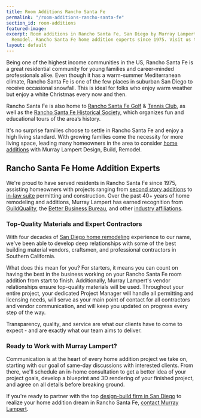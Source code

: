 ```yaml
---
title: Room Additions Rancho Santa Fe
permalink: "/room-additions-rancho-santa-fe"
section_id: room-additions
featured-image: 
excerpt: Room additions in Rancho Santa Fe, San Diego by Murray Lampert Design, Build,
  Remodel. Rancho Santa Fe home addition experts since 1975. Visit us today!
layout: default
---
```


Being one of the highest income communities in the US, Rancho Santa Fe is a great residential community for young families and career-minded professionals alike. Even though it has a warm-summer Mediterranean climate, Rancho Santa Fe is one of the few places in suburban San Diego to receive occasional snowfall. This is ideal for folks who enjoy warm weather but enjoy a white Christmas every now and then.

Rancho Santa Fe is also home to [Rancho Santa Fe Golf](http://www.rsfgolfclub.com/Club/Scripts/Home/home.asp) & [Tennis Club](http://www.rsftennis.club/), as well as the [Rancho Santa Fe Historical Society](http://www.ranchosantafehistoricalsociety.org/), which organizes fun and educational tours of the area’s history.

It's no surprise families choose to settle in Rancho Santa Fe and enjoy a high living standard. With growing families come the necessity for more living space, leading many homeowners in the area to consider [home additions](/san-diego-room-additions) with Murray Lampert Design, Build, Remodel.

## Rancho Santa Fe Home Addition Experts

We're proud to have served residents in Rancho Santa Fe since 1975, assisting homeowners with projects ranging from [second story additions](/san-diego-second-story-addition) to [in-law suite](/san-diego-in-law-suites) permitting and construction. Over the past 40+ years of home remodeling and additions, Murray Lampert has earned recognition from [GuildQuality](/murray-lampert-recognized-among-north-americas-best), the [Better Business Bureau](/another-better-business-bureau-torch-award), and other [industry affiliations](/affiliation).

### Top-Quality Materials and Expert Contractors

With four decades of [San Diego home remodeling](/san-diego-home-remodel-services) experience to our name, we've been able to develop deep relationships with some of the best building material vendors, craftsmen, and professional contractors in Southern California.

What does this mean for you? For starters, it means you can count on having the best in the business working on your Rancho Santa Fe room addition from start to finish. Additionally, Murray Lampert's vendor relationships ensure top-quality materials will be used. Throughout your entire project, your dedicated Project Manager will handle all permitting and licensing needs, will serve as your main point of contact for all contractors and vendor communication, and will keep you updated on progress every step of the way.

Transparency, quality, and service are what our clients have to come to expect - and are exactly what our team aims to deliver.

### Ready to Work with Murray Lampert?

Communication is at the heart of every home addition project we take on, starting with our goal of same-day discussions with interested clients. From there, we'll schedule an in-home consultation to get a better idea of your project goals, develop a blueprint and 3D rendering of your finished project, and agree on all details before breaking ground.

If you're ready to partner with the top [design-build firm in San Diego](/san-diego-design-build-contractors) to realize your home addition dream in Rancho Santa Fe, [contact Murray Lampert](#quick-contact).
